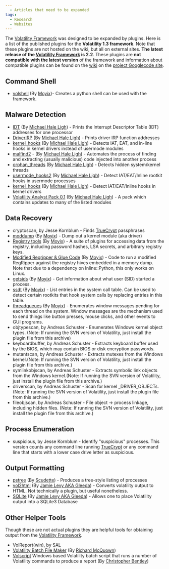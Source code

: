 ```yaml
---
  - Articles that need to be expanded
tags:
  - Research
  - Websites
---
```

The [Volatility Framework](volatility_framework.md) was designed
to be expanded by plugins. Here is a list of the published plugins for
the **Volatility 1.3 framework**. Note that these plugins are not hosted
on the wiki, but all on external sites. **The latest release of the
[Volatility Framework](volatility_framework.md) is 2.2**. These
plugins are **not compatible with the latest version** of the framework
and information about compatible plugins can be found on the
[wiki](https://code.google.com/archive/p/volatility/wiki/VolatilityIntroduction?tm=6)
on the [project Googlecode site](https://code.google.com/archive/p/volatility).

## Command Shell

- [volshell](https://moyix.blogspot.com/2008/08/indroducing-volshell.html)
  (By
  [Moyix](https://moyix.blogspot.com/2008/08/indroducing-volshell.html))-
  Creates a python shell can be used with the framework.

## Malware Detection

- [IDT](http://mhl-malware-scripts.googlecode.com/files/idt.py) (By
  [Michael Hale
  Ligh](http://mnin.blogspot.com/2009/07/new-and-updated-volatility-plug-ins.html)) -
  Prints the Interrupt Descriptor Table (IDT) addresses for one
  processor
- [DriverIRP](http://mhl-malware-scripts.googlecode.com/files/driverirp.py)
  (By [Michael Hale
  Ligh](http://mnin.blogspot.com/2009/07/new-and-updated-volatility-plug-ins.html)) -
  Prints driver IRP function addresses
- [kernel_hooks](http://mhl-malware-scripts.googlecode.com/files/kernel_hooks.py)
  (By [Michael Hale
  Ligh](http://mnin.blogspot.com/2009/07/new-and-updated-volatility-plug-ins.html)) -
  Detects IAT, EAT, and in-line hooks in kernel drivers instead of
  usermode modules
- [malfind2](http://mhl-malware-scripts.googlecode.com/files/malfind2.py) -
  (By [Michael Hale
  Ligh](http://mnin.blogspot.com/2009/07/new-and-updated-volatility-plug-ins.html)) -
  Automates the process of finding and extracting (usually malicious)
  code injected into another process
- [orphan_threads](http://mhl-malware-scripts.googlecode.com/files/orphan_threads.py)
  (By [Michael Hale
  Ligh](http://mnin.blogspot.com/2009/07/new-and-updated-volatility-plug-ins.html)) -
  Detects hidden system/kernel threads
- [usermode_hooks2](http://mhl-malware-scripts.googlecode.com/files/usermode_hooks2.py)
  (By [Michael Hale
  Ligh](http://mnin.blogspot.com/2009/07/new-and-updated-volatility-plug-ins.html)) -
  Detect IAT/EAT/Inline rootkit hooks in usermode processes
- [kernel_hooks](http://mhl-malware-scripts.googlecode.com/files/kernel_hooks.py)
  (By [Michael Hale
  Ligh](http://mnin.blogspot.com/2009/07/new-and-updated-volatility-plug-ins.html)) -
  Detect IAT/EAT/Inline hooks in kernel drivers
- [Volatility Analyst Pack
  0.1](http://mhl-malware-scripts.googlecode.com/files/vap-0.1.zip) (By
  [Michael Hale
  Ligh](http://mnin.blogspot.com/2009/12/new-and-updated-volatility-plug-ins.html)) -
  A pack which contains updates to many of the listed modules

## Data Recovery

- cryptoscan, by Jesse Kornblum -
  Finds [TrueCrypt](truecrypt.md) passphrases
- [moddump](https://moyix.blogspot.com/2008/10/plugin-post-moddump.html)
  (By
  [Moyix](https://moyix.blogspot.com/2008/10/plugin-post-moddump.html)) -
  Dump out a kernel module (aka driver)
- [Registry
  tools](https://sites.cc.gatech.edu/~brendan/volatility/dl/volreg-0.6.tar.gz)
  (By
  [Moyix](https://moyix.blogspot.com/2009/01/memory-registry-tools.html)) -
  A suite of plugins for accessing data from the registry, including
  password hashes, LSA secrets, and arbitrary registry keys.
- [Modified Regripper & Glue
  Code](https://sites.cc.gatech.edu/~brendan/volatility/dl/volrip-0.1.tar.gz)
  (By
  [Moyix](https://moyix.blogspot.com/2009/03/regripper-and-volatility-prototype.html)) -
  Code to run a modified RegRipper against the registry hives embedded
  in a memory dump. Note that due to a dependency on Inline::Python,
  this only works on Linux.
- [getsids](https://moyix.blogspot.com/2008/08/linking-processes-to-users.html)
  (By
  [Moyix](https://moyix.blogspot.com/2008/08/linking-processes-to-users.html)) -
  Get information about what user (SID) started a process.
- [ssdt](https://moyix.blogspot.com/2008/08/auditing-system-call-table.html)
  (By
  [Moyix](https://moyix.blogspot.com/2008/08/auditing-system-call-table.html)) -
  List entries in the system call table. Can be used to detect certain
  rootkits that hook system calls by replacing entries in this table.
- [threadqueues](http://kurtz.cs.wesleyan.edu/%7Ebdolangavitt/memory/threadqueues.py)
  (By
  [Moyix](https://moyix.blogspot.com/2008/09/window-messages-as-forensic-resource.html)) -
  Enumerates window messages pending for each thread on the system.
  Window messages are the mechanism used to send things like button
  presses, mouse clicks, and other events to GUI programs.
- objtypescan, by Andreas Schuster -
  Enumerates Windows kernel object types. (Note: If running the SVN
  version of Volatility, just install the plugin file from this archive)
- keyboardbuffer, by Andreas Schuster -
  Extracts keyboard buffer used by the BIOS, which may contain BIOS or
  disk encryption passwords.
- mutantscan, by Andreas Schuster -
  Extracts mutexes from the Windows kernel.(Note: If running the SVN
  version of Volatility, just install the plugin file from this
  archive.)
- symlinkobjscan, by Andreas Schuster -
  Extracts symbolic link objects from the Windows kernel.(Note: If
  running the SVN version of Volatility, just install the plugin file
  from this archive.)
- driverscan, by Andreas Schuster -
  Scan for kernel _DRIVER_OBJECTs. (Note: If running the SVN version of
  Volatility, just install the plugin file from this archive.)
- fileobjscan, by Andreas Schuster -
  File object -\> process linkage, including hidden files. (Note: If
  running the SVN version of Volatility, just install the plugin file
  from this archive.)

## Process Enumeration

- suspicious, by Jesse Kornblum -
  Identify "suspicious" processes. This version counts any command line running
  [TrueCrypt](truecrypt.md) or any command line that starts with a lower case
  drive letter as suspicious.

## Output Formatting

- [pstree](http://scudette.blogspot.com/2008/10/pstree-volatility-plugin.html)
  (By
  [Scudette](http://scudette.blogspot.com/2008/10/pstree-volatility-plugin.html)) -
  Produces a tree-style listing of processes
- [vol2html](http://gleeda.blogspot.com/2009/03/briefly-vol2html-update.html)
  (By [Jamie Levy AKA
  Gleeda](http://gleeda.blogspot.com/2008/11/vol2html-perl-script.html)) -
  Converts volatility output to HTML. Not technically a plugin, but
  useful nonetheless.
- [SQLite](http://jls-scripts.googlecode.com/files/vol_sql-0.2.tgz) (By
  [Jamie Levy AKA
  Gleeda](http://gleeda.blogspot.com/2010/01/volatilitys-output-rendering-functions.html)) -
  Allows one to place Volatility output into a SQLite3 Database

## Other Helper Tools

Though these are not actual plugins they are helpful tools for obtaining
output from the [Volatility Framework](volatility_framework.md).

- VolReport(win), by SAL
- [Volatility Batch File Maker](http://forensiczone.blogspot.com/2009/10/volatility-batch-file-maker.html)
  (By [Richard McQuown](http://forensiczone.blogspot.com/2009/10/walk-through-volatility-batch-file.html))
- [Volscript](https://docs.google.com/leaf?id=0Bz2rZ4S-yK8AZDYzNDU3ZjktYTBhMS00NGQ3LTg2MGItYWM2YTFjYWE3YmQ3&sort=name&layout=list&num=50)
  Windows based Volatility batch script that runs a number of Volatility
  commands to produce a report (By [Christopher Bentley](http://active-security.blogspot.com/2011/05/volatility-script-for-windows.html))
